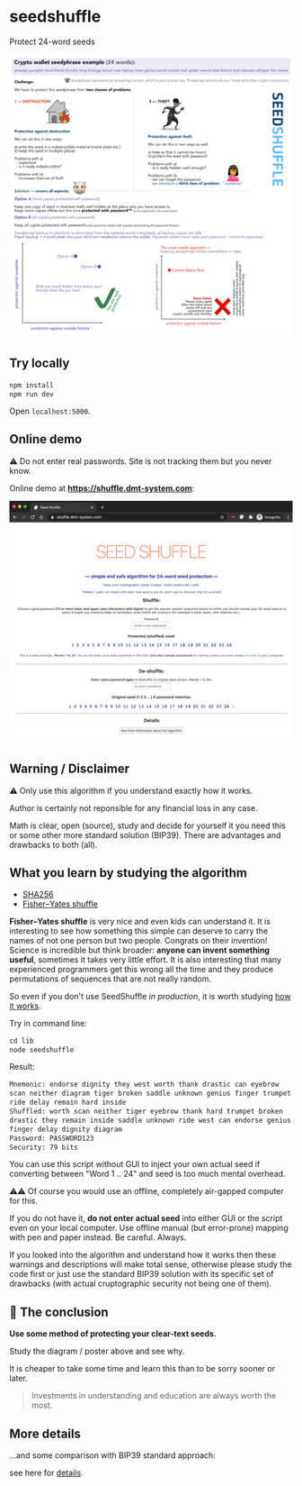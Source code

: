 # seedshuffle
Protect 24-word seeds

![poster](./img/poster.png)

## Try locally

```
npm install
npm run dev
```
Open `localhost:5000`.

## Online demo

⚠️  Do not enter real passwords. Site is not tracking them but you never know.

Online demo at <b>https://shuffle.dmt-system.com</b>:

![demo](./img/screen.png)

## Warning / Disclaimer

⚠️  Only use this algorithm if you understand exactly how it works.

Author is certainly not reponsible for any financial loss in any case.

Math is clear, open (source), study and decide for yourself it you need this or some other more standard solution (BIP39). There are advantages and drawbacks to both (all).

## What you learn by studying the algorithm

- [SHA256](https://en.wikipedia.org/wiki/SHA-2)
- [Fisher–Yates shuffle](https://en.wikipedia.org/wiki/Fisher%E2%80%93Yates_shuffle)

**Fisher–Yates shuffle** is very nice and even kids can understand it. It is interesting to see how something this simple can deserve to carry the names of not one person but two people. Congrats on their invention! Science is incredible but think broader: <b>anyone can invent something useful</b>, sometimes it takes very little effort. It is also interesting that many experienced programmers get this wrong all the time and they produce permutations of sequences that are not really random.

So even if you don't use SeedShuffle _in production_, it is worth studying [how it works](https://github.com/dmtsys/seedshuffle/blob/main/lib/seedshuffle.js).

Try in command line:

```
cd lib
node seedshuffle
```

Result:

```
Mnemonic: endorse dignity they west worth thank drastic can eyebrow scan neither diagram tiger broken saddle unknown genius finger trumpet ride delay remain hard inside
Shuffled: worth scan neither tiger eyebrow thank hard trumpet broken drastic they remain inside saddle unknown ride west can endorse genius finger delay dignity diagram
Password: PASSWORD123
Security: 79 bits
```

You can use this script without GUI to inject your own actual seed if converting between "Word 1 .. 24" and seed is too much mental overhead.

⚠️⚠️  Of course you would use an offline, completely air-gapped computer for this.

If you do not have it, **do not enter actual seed** into either GUI or the script even on your local computer. Use offline manual (but error-prone) mapping with pen and paper instead. Be careful. Always.

If you looked into the algorithm and understand how it works then these warnings and descriptions will make total sense, otherwise please study the code first or just use the standard BIP39 solution with its specific set of drawbacks (with actual cruptographic security not being one of them).

## 🧠 The conclusion

**Use some method of protecting your clear-text seeds.**

Study the diagram / poster above and see why.

It is cheaper to take some time and learn this than to be sorry sooner or later.

> Investments in understanding and education are always worth the most.

## More details

...and some comparison with BIP39 standard approach:

see here for [details](DETAILS.md).
